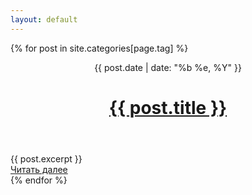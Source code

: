 ```yaml
---
layout: default
--- 
```


{% for post in site.categories[page.tag] %}
<header>
    <time class="datetime">{{ post.date | date: "%b %e, %Y" }}</time>
    <h1><a href="{{ post.url }}">{{ post.title }}</a></h1>
</header>
 
<article>
{{ post.excerpt }}
<div class="readmore"><a href="{{ post.url }}">Читать далее</a></div>
</article> 
 {% endfor %} 